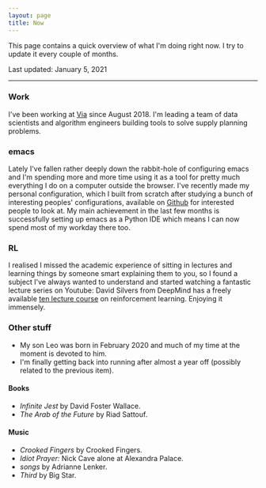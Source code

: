 ```yaml
---
layout: page
title: Now
---
```


This page contains a quick overview of what I'm doing right now. I try to update it every couple of months. 

Last updated: January 5, 2021

---

### Work

I've been working at [Via](http://ridewithvia.com) since August 2018. I'm leading a team of data scientists and algorithm engineers building tools to solve supply planning problems.

### emacs

Lately I've fallen rather deeply down the rabbit-hole of configuring emacs and I'm spending more and more time using it as a tool for pretty much everything I do on a computer outside the browser. I've recently made my personal configuration, which I built from scratch after studying a bunch of interesting peoples' configurations, available on [Github](https://github.com/clintonboys/emacs.d) for interested people to look at. My main achievement in the last few months is successfully setting up emacs as a Python IDE which means I can now spend most of my workday there too. 

### RL

I realised I missed the academic experience of sitting in lectures and learning things by someone smart explaining them to you, so I found a subject I've always wanted to understand and started watching a fantastic lecture series on Youtube: David Silvers from DeepMind has a freely available [ten lecture course](https://www.youtube.com/playlist?list=PLqYmG7hTraZBiG_XpjnPrSNw-1XQaM_gB) on reinforcement learning. Enjoying it immensely. 

### Other stuff

- My son Leo was born in February 2020 and much of my time at the moment is devoted to him. 
- I'm finally getting back into running after almost a year off (possibly related to the previous item). 

#### Books

- *Infinite Jest* by David Foster Wallace. 
- *The Arab of the Future* by Riad Sattouf. 

#### Music

- *Crooked Fingers* by Crooked Fingers. 
- *Idiot Prayer:* Nick Cave alone at Alexandra Palace. 
- *songs* by Adrianne Lenker.
- *Third* by Big Star. 
